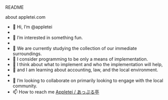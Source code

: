 README

about appletei.com

- 👋 Hi, I’m @appletei
- 
- 👀 I’m interested in something fun.
- 
- 🌱 We are currently studying the collection of our immediate surroundings.
- 🌱 I consider programming to be only a means of implementation.
- 🌱 I think about what to implement and who the implementation will help, 
- 🌱 and I am learning about accounting, law, and the local environment.
- 
- 💞️ I’m looking to collaborate on primarily looking to engage with the local community.
- 📫 How to reach me [Appletei / あっぷる亭](https://github.com/appletei/appletei/commit/appletei.com)

<!---
appletei/appletei is a ✨ special ✨ repository because its `README.md` (this file) appears on your GitHub profile.
You can click the Preview link to take a look at your changes.
--->
